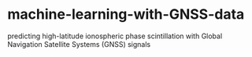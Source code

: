 # machine-learning-with-GNSS-data
predicting high-latitude ionospheric phase scintillation with Global Navigation Satellite Systems (GNSS) signals
